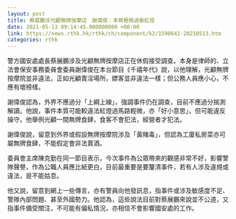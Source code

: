 ```yaml
---
layout: post
title: 蔡展鵬涉光顧無牌按摩店　謝偉俊：本質輕微過衝紅燈
date: 2021-05-13 09:14:45.000000000 +08:00
link: https://news.rthk.hk/rthk/ch/component/k2/1590641-20210513.htm
categories: rthk
---
```


警方國安處處長蔡展鵬涉及光顧無牌按摩店正在休假接受調查。本身是律師的、立法會保安事務委員會委員謝偉俊在本台節目《千禧年代》說，以他理解，光顧無牌按摩院並非違法，正如光顧賣淫場所，嫖客並非違法一樣；但公務人員應小心，不應有壞榜樣。

謝偉俊認為，外界不應過分「上綱上線」，強調事件仍在調查，目前不應過分揣測解讀。他說，事件本質可能較違法紅燈過馬路輕微，亦「好小意思」，但可能違反操守。他舉例光顧一間無牌食肆，食客不會犯法，經營者才犯法。

謝偉俊說，留意到外界或假設無牌按摩院涉及「黃賭毒」，但認為工廈私房菜亦可屬無牌食肆，不能假定會非法賣酒。

委員會主席陳克勤在同一節目表示，今次事件為公眾帶來的觀感非常不好，影響警隊聲譽，作為公職人員應比紙更白，目前最重要是要釐清事件，若有人涉及違規或違法，是不能姑息。

他又說，留意到網上一些傳言，亦有警員向他發訊息，指事件或涉及敏感度不足、警隊內部問題、甚至外國勢力。他認為，這些說法目前對蔡展鵬來說並不公道，又指事件備受關注，不可能有偏私情況，亦相信不會影響國安處的工作。
